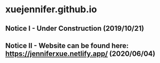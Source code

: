 # xuejennifer.github.io

## Notice I - Under Construction (2019/10/21)

## Notice II - Website can be found here: https://jenniferxue.netlify.app/ (2020/06/04)
